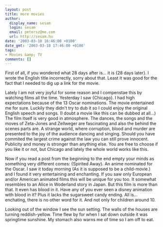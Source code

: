 ```yaml
---
layout: post
title: more movies
author:
  display_name: sesam
  login: sesam
  email: petersz@me.com
  url: http://sesam.hu
date: '2003-03-18 16:46:00 +0100'
date_gmt: '2003-03-18 17:46:00 +0100'
tags:
- Movies &amp; TV
comments: []
---
```


First of all, if you wondered what 28 days after is... it is {28 days later}. I wrote the English title incorrectly, sorry about that. Least it was good for the fact that I needed to dig up a link for the movie.

Lately I am not very joyful for some reason and I compenstae this by watching films all the time. Yesterday I saw {Chicago}. I had high expectations because of the 13 Oscar nominations. The movie entertained me for sure. Luckily they didn't try to dub it so I could enjoy the original English speech and songs. (I doubt a movie like this can be dubbed at all...) The film itself is very good in atmosphere. The dances, the songs and the moves of Zeta-Jones and Zellweger are fascinating and also the behind the scenes parts are. A strange world, where corruption, blood and murder are presented to the joy of the audience dancing and singing. Should you have commited the largest crime against the law you can still prove innocent. Publicity and money is stronger than anything else. You are free to choose if you like it or not, but Chicago and lately the whole world works like this.

Now if you read a post from the beginning to the end empty your minds as something very different comes: {Spirited Away}. An anime nominated for the Oscar. I saw it today morning (As it is supposed to be a child-movie.) and I found it very entertaining and enchanting. If you saw only European and/or American animated films this will be unique for you too. It somewhat resembles to an Alice in Woderland story in Japan. But this film is more than that. It even has blood in it. Have any of you ever seen a disney animation with blood in it? Plus it lacks the sugarsweet candy ending. All is... enchating, there is no other word for it. And not only for children around 10.

Looking out of the window I see the sun setting. The walls of the houses are turning reddish-yellow. Time flew by for when I sat down outside it was springtime sunshine. My stomach also warns me of time so I am off to eat.
